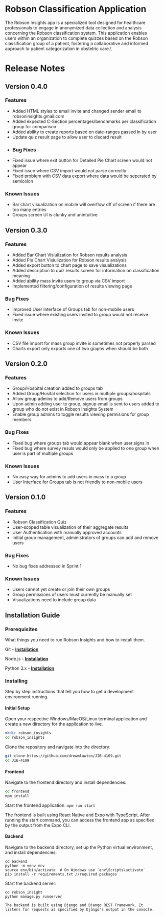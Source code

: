# Robson Classification Application

The Robson Insights app is a specialized tool designed for healthcare professionals to engage in anonymized data collection and analysis concerning the Robson classification system. This application enables users within an organization to complete quizzes based on the Robson classification group of a patient, fostering a collaborative and informed approach to patient categorization in obstetric care.\

# Release Notes

## Version 0.4.0
### Features
- Added HTML styles to email invite and changed sender email to robsoninsights.gmail.com
- Added expected C-Section percentages/benchmarks per classification group for comparison
- Added ability to create reports based on date-ranges passed in by user
- Update quiz result page to allow user to discard result
- ### Bug Fixes
- Fixed issue where exit button for Detailed Pie Chart screen would not appear
- Fixed issue where CSV import would not parse correctly
- Fixed problem with CSV data export where data would be seperated by semicolon
### Known Issues
- Bar chart visualization on mobile will overflow off of screen if there are too many entries
- Groups screen UI is clunky and unintuitive

## Version 0.3.0
### Features
- Added Bar Chart Visiulization for Robson results analysis
- Added Pie Chart Visiulization for Robson results analysis
- Added export button to chart page to save visualizations
- Added description to quiz results screen for information on classification meaning
- Added ability mass invite users to group via CSV import
- Implemented filtering/configuration of results viewing page
### Bug Fixes
- Improved User Interface of Groups tab for non-mobile users
- Fixed issue where existing users invited to group would not receive invite
### Known Issues
- CSV file import for mass group invite is sometimes not properly parsed
- Charts export only exports one of two graphs when should be both 

## Version 0.2.0
### Features
- Group/Hospital creation added to groups tab
- Added Group/Hosital selection for users in multiple groups/hospitals
- Allow group admins to add/Remove users from groups
- Upon admin adding user to group, signup email is sent to users added to group who do not exist in Robson Insights System
- Enable group admins to toggle results viewing permisions for group members 
### Bug Fixes
- Fixed bug where groups tab would appear blank when user signs in
- Fixed bug where survey resuls would only be applied to one group when user is part of multiple groups
### Known Issues
- No easy way for admins to add users in mass to a group 
- User Interface for Groups tab  is not friendly to non-mobile users

## Version 0.1.0
### Features
- Robson Classification Quiz
- User-scoped table visualization of their aggregate results
- User Authentication with manually approved accounts
- Initial group management, administrators of groups can add and remove users
### Bug Fixes
- No bug fixes addressed in Sprint 1
### Known Issues
- Users cannot yet create or join their own groups
- Group permissions of users must currently be manually set
- Visualizations need to include group data




## Installation Guide
### Prerequisites

What things you need to run Robson Insights and how to install them.

Git - **[Installation](https://github.com/git-guides/install-git)**

Node.js - **[Installation](https://nodejs.org/en/learn/getting-started/how-to-install-nodejs)**

Python 3.x - **[Installation](https://pythongeeks.org/python-3-installation-and-setup-guide/)**

### Installing

Step by step instructions that tell you how to get a development environment running.

#### Initial Setup

Open your respective Windows/MacOS/Linux terminal application and create a new directory for the application to live.

```bash
mkdir robson_insights
cd robson_insights
```

Clone the repository and navigate into the directory:

```bash
git clone https://github.com/drewmlawton/JIB-4109.git
cd JIB-4109
```

#### Frontend

Navigate to the frontend directory and install dependencies:

```bash
cd frontend
npm install
```
Start the frontend application:
```npm run start```

The frontend is built using React Native and Expo with TypeScript. After running the start command, you can access the frontend app as specified by the output from the Expo CLI.

#### Backend

Navigate to the backend directory, set up the Python virtual environment, and install dependencies:

```
cd backend
python -m venv env
source env/bin/activate  # On Windows use `env\Scripts\activate`
pip install -r requirements.txt //required packages
```
Start the backend server:
```
cd robson_insight
python manage.py runserver

The backend is built using Django and Django REST Framework. It listens for requests as specified by Django's output in the console.
